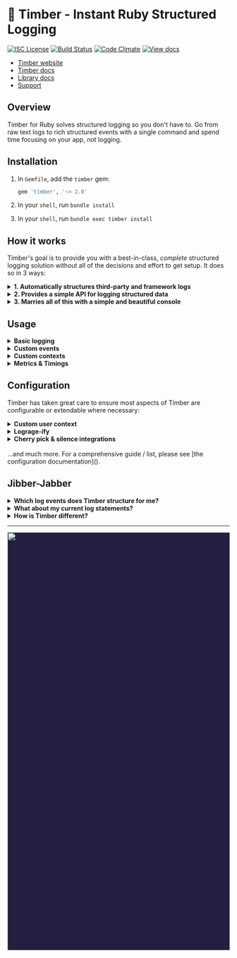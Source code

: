 # 🌲 Timber - Instant Ruby Structured Logging

[![ISC License](https://img.shields.io/badge/license-ISC-ff69b4.svg)](LICENSE.md)
[![Build Status](https://travis-ci.org/timberio/timber-ruby.svg?branch=master)](https://travis-ci.org/timberio/timber-ruby)
[![Code Climate](https://codeclimate.com/github/timberio/timber-ruby/badges/gpa.svg)](https://codeclimate.com/github/timberio/timber-ruby)
[![View docs](https://img.shields.io/badge/docs-viewdocs-blue.svg?style=flat-square "Viewdocs")](http://www.rubydoc.info/github/timberio/timber-ruby)

* [Timber website](https://timber.io)
* [Timber docs](https://timber.io/docs)
* [Library docs](http://www.rubydoc.info/github/timberio/timber-ruby)
* [Support](mailto:support@timber.io)


## Overview

Timber for Ruby solves structured logging so you don't have to. Go from raw text logs to rich
structured events with a single command and spend time focusing on your app, not logging.


## Installation

1. In `Gemfile`, add the `timber` gem:

    ```ruby
    gem 'timber', '~> 2.0'
    ```

2. In your `shell`, run `bundle install`

3. In your `shell`, run `bundle exec timber install`


## How it works

Timber's goal is to provide you with a best-in-class, _complete_ structured logging solution
without all of the decisions and effort to get setup. It does so in 3 ways:

<details><summary><strong>1. Automatically structures third-party and framework logs</strong></summary><p>

For example, Timber turns this familiar raw text log line:

```
Sent 200 in 45.2ms
```

Into a rich [`http_server_response` event](https://timber.io/docs/ruby/events-and-context/http-server-response-event/).

```
Sent 200 in 45.2ms @metadata {"dt": "2017-02-02T01:33:21.154345Z", "level": "info", "context": {"user": {"id": 1, "name": "Ben Johnson"}, "http": {"method": "GET", "host": "timber.io", "path": "/path", "request_id": "abcd1234"}}, "event": {"http_server_response": {"status": 200, "time_ms": 45.2}}}
```

Notice the above line not only has structured data about the log line itself, but it also contains
`context`, notably the [`user` context](https://timber.io/docs/ruby/events-and-context/user-context/).

Moreover, this data allows you to run powerful queries like:

1. `request_id:abcd1234` - View all logs generated for a specific request.
2. `user.id:1` - View logs generated by a specific user.
3. `type:http_server_response` - View specific events (exceptions, sql queries, etc)
4. `http_server_response.time_ms:>=1000` - View slow responses with the ability to zoom out and view them in context (request, user, etc).
5. `level:info` - Levels in your logs!

For a complete overview, see the [Timber for Ruby docs](https://timber.io/docs/ruby/overview/).

</p></details>

<details><summary><strong>2. Provides a simple API for logging structured data</strong></summary><p>

fdsfsdf

</p></details>

<details><summary><strong>3. Marries all of this with a simple and beautiful console</strong></summary><p>

fsdfds

</p></details>


## Usage

<details><summary><strong>Basic logging</strong></summary><p>

Use `Logger` as normal:

```ruby
logger.info("My log message")

# => My log message @metadata {"level": "info", "context": {...}}
```

---

</p></details>

<details><summary><strong>Custom events</strong></summary><p>

Custom events allow you to extend beyond events already defined in
the [`Timber::Events`](lib/timber/events) namespace.

```ruby
logger.warn "Payment rejected", payment_rejected: {customer_id: "abcd1234", amount: 100, reason: "Card expired"}

# => Payment rejected @metadata {"level": "warn", "event": {"payment_rejected": {"customer_id": "abcd1234", "amount": 100, "reason": "Card expired"}}, "context": {...}}
```

* Notice the `:payment_rejected` root key. Timber will classify this event as such.
* In the [Timber console](https://app.timber.io) use the query: `type:payment_rejected` or `payment_rejected.amount:>100`.
* See more details on our [custom events docs page](https://timber.io/docs/ruby/custom-events/)

---

</p></details>

<details><summary><strong>Custom contexts</strong></summary><p>

Context is additional data shared across log lines. Think of it like log join data.
Custom contexts allow you to extend beyond contexts already defined in
the [`Timber::Contexts`](lib/timber/contexts) namespace.

```ruby
logger.with_context(build: {version: "1.0.0"}) do
  logger.info("My log message")
end

# => My log message @metadata {"level": "info", "context": {"build": {"version": "1.0.0"}}}
```

* Notice the `:build` root key. Timber will classify this context as such.
* In the [Timber console](https://app.timber.io) use queries like: `build.version:1.0.0`
* See more details on our [custom contexts docs page](https://timber.io/docs/ruby/custom-contexts/)

</p></details>

<details><summary><strong>Metrics & Timings</strong></summary><p>

Aggregates destroy details, and with Timber capturing metrics and timings is just logging events.
Timber is built on modern big-data principles, it can calculate aggregates across terrabytes of
data in seconds. Don't reduce the quality of your data because the system processing
your data is limited.

Here's a timing example. Notice how Timber automatically calculates the time and adds the timing
to the message.

```ruby
timer = Timber::Timer.start
# ... code to time ...
logger.info("Processed background job", background_job: {time_ms: timer})

# => Processed background job in 54.2ms @metadata {"level": "info", "event": {"background_job": {"time_ms": 54.2}}}
```

Or capture any metric you want:

```ruby
logger.info("Credit card charged", credit_card_charge: {amount: 123.23})

# => Credit card charged @metadata {"level": "info", "event": {"credit_card_charge": {"amount": 123.23}}}
```

In Timber you can easily sum, average, min, and max the `amount` attribute across any interval
you desire.

</p></details>


## Configuration

Timber has taken great care to ensure most aspects of Timber are configurable or extendable
where necessary:

<details><summary><strong>Custom user context</strong></summary><p>

By default Timber automatically captures user context for some of the popular authentication
libraries (Devise, Omniauth, and Clearance). In cases where you Timber doesn't support
your strategy, or you want to customize it further you can do se easily:

```ruby
# config/initializers/timber.rb
Timber::Integrations::Rack::UserContext.custom_user_hash = lambda do |rack_env|
  user = rack_env['warden'].user
  if user
    {
      id: user.id, # unique identifier for the user, can be an integer or string,
      name: user.name, # identifiable name for the user,
      email: user.email, # user's email address
    }
  else
    nil
  end
end
```

</p></details>

<details><summary><strong>Lograge-ify</strong></summary><p>

Using [lograge](). We've provided a convenience method that configures Timber to behave
in the same way. Internally it's just altering the Timber configuration. Here's what
it does:

1. Silences ActiveRecord SQL query and ActiveView template rendering logs.
2. Collapses HTTP request and response logs into a single event.
3. Sets the log format to logfmt.


```ruby
# config/initializers/timber.rb
Timber::Config.instance.logrageify()
```

That's it!

</p></details>

<details><summary><strong>Cherry pick & silence integrations</strong></summary><p>

You can disable Timber integrations entirely or simply silence them. Disabling is like
removing the code from Timber. The library will use it's defaults. Silencing ensures that library
does not log at all. This is partly how we accomplish the logrageify option above.

```ruby
# config/initializers/timber.rb

# Don't log any ActionViews template renders
Timber::Integrations::ActionView.silence = true

# Don't log any ActiveRecord SQL queries, period
Timber::Integrations::ActiveRecord.silence = true

# Don't touch ActionController, use the default log messages (don't structure them)
Timber::Integrations::ActionController.enabled = false
```

</p></details>

<br />
...and much more. For a comprehensive guide / list, please see [the configuration documentation]().


## Jibber-Jabber

<details><summary><strong>Which log events does Timber structure for me?</strong></summary><p>

Out of the box you get everything in the [`Timber::Events`](lib/timber/events) namespace.

We also add context to every log, everything in the [`Timber::Contexts`](lib/timber/contexts)
namespace. Context is structured data representing the current environment when the log line
was written. It is included in every log line. Think of it like join data for your logs.

---

</p></details>

<details><summary><strong>What about my current log statements?</strong></summary><p>

They'll continue to work as expected. Timber adheres to the default `Logger` interface.
Your previous logger calls will work as they always do.

In fact, traditional log statements for non-meaningful events, debug statements, etc, are
encouraged. In cases where the data is meaningful, consider [logging a custom event](#usage).

</p></details>

<details><summary><strong>How is Timber different?</strong></summary><p>

1. **It's just _better_ logging**. Nothing beats well structured raw data. And that's exactly
   what Timber aims to provide. There are no agents, special APIs, or proprietary data
   sets that you can't access.
2. **Improved log data quality.** Instead of relying on parsing alone, Timber ships libraries that
   structure and augment your logs from _within_ your application. Improving your log data at the
   source.
3. **Human readability.** Timber _augments_ your logs without sacrificing human readability. For
   example: `log message @metadata {...}`. And when you view your logs in the
   [Timber console](https://app.timber.io), you'll see the human friendly messages
   with the ability to view the associated metadata.
4. **Long retention**. Logging is notoriously expensive with low retention. Timber
   offers _6 months_ of retention by default with sane prices.
5. **Normalized schema.** Have multiple apps? All of Timber's libraries adhere to our
   [JSON schema](https://github.com/timberio/log-event-json-schema). This means queries, alerts,
   and graphs for your ruby app can also be applied to your elixir app (for example).

---

</p></details>

---

<p align="center" style="background: #221f40;">
<a href="http://github.com/timberio/timber-elixir"><img src="http://files.timber.io/images/ruby-library-readme-log-truth.png" height="947" /></a>
</p>